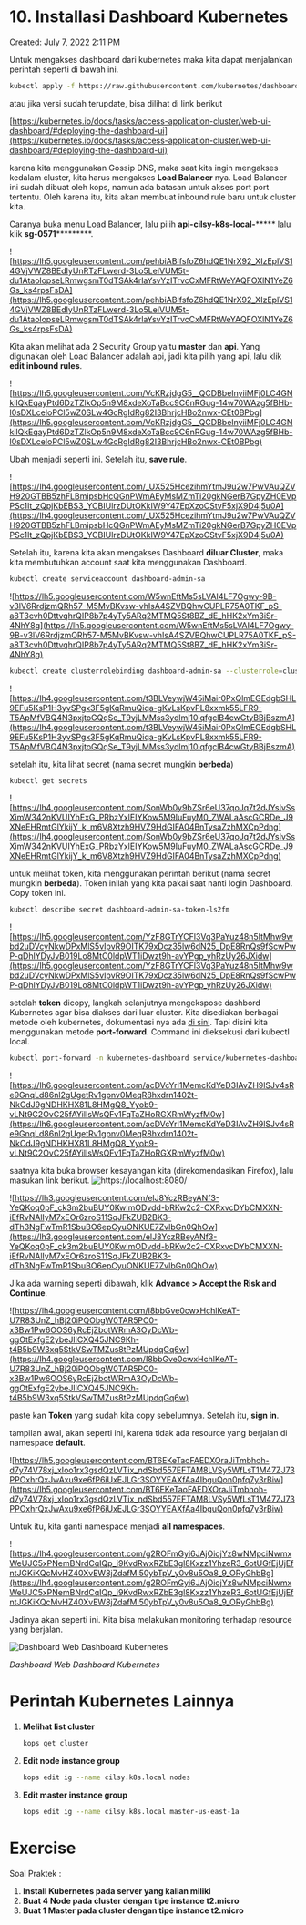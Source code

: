 # 10. Installasi Dashboard Kubernetes

Created: July 7, 2022 2:11 PM

Untuk mengakses dashboard dari kubernetes maka kita dapat menjalankan perintah seperti di bawah ini.

```bash
kubectl apply -f https://raw.githubusercontent.com/kubernetes/dashboard/v2.5.0/aio/deploy/recommended.yaml
```

atau jika versi sudah terupdate, bisa dilihat di link berikut

[https://kubernetes.io/docs/tasks/access-application-cluster/web-ui-dashboard/#deploying-the-dashboard-ui](https://kubernetes.io/docs/tasks/access-application-cluster/web-ui-dashboard/#deploying-the-dashboard-ui)

karena kita menggunakan Gossip DNS, maka saat kita ingin mengakses kedalam cluster, kita harus mengakses **Load Balancer** nya. Load Balancer ini sudah dibuat oleh kops, namun ada batasan untuk akses port port tertentu. Oleh karena itu, kita akan membuat inbound rule baru untuk cluster kita.

Caranya buka menu Load Balancer, lalu pilih **api-cilsy-k8s-local-******* lalu klik **sg-0571***********.

![https://lh5.googleusercontent.com/pehbiABIfsfoZ6hdQE1NrX92_XIzEplVS14GVjVWZ8BEdIyUnRTzFLwerd-3Lo5LeIVUM5t-du1AtaolopseLRmwgsmT0dTSAk4rlaYsvYzITrvcCxMFRtWeYAQFOXlN1YeZ6Gs_ks4rpsFsDA](https://lh5.googleusercontent.com/pehbiABIfsfoZ6hdQE1NrX92_XIzEplVS14GVjVWZ8BEdIyUnRTzFLwerd-3Lo5LeIVUM5t-du1AtaolopseLRmwgsmT0dTSAk4rlaYsvYzITrvcCxMFRtWeYAQFOXlN1YeZ6Gs_ks4rpsFsDA)

Kita akan melihat ada 2 Security Group yaitu **master** dan **api**. Yang digunakan oleh Load Balancer adalah api, jadi kita pilih yang api, lalu klik **edit inbound rules**.

![https://lh5.googleusercontent.com/VcKRzjdgG5__QCDBbeInyiiMFj0LC4GNkilQkEqayPtd6DzTZlkOp5n9M8xdeXoTaBcc9C6nRGug-14w70WAzg5fBHb-l0sDXLceIoPCl5wZ0SLw4GcRgIdRg82I3BhrjcHBo2nwx-CEt0BPbg](https://lh5.googleusercontent.com/VcKRzjdgG5__QCDBbeInyiiMFj0LC4GNkilQkEqayPtd6DzTZlkOp5n9M8xdeXoTaBcc9C6nRGug-14w70WAzg5fBHb-l0sDXLceIoPCl5wZ0SLw4GcRgIdRg82I3BhrjcHBo2nwx-CEt0BPbg)

Ubah menjadi seperti ini. Setelah itu, **save rule**.

![https://lh4.googleusercontent.com/_UX525HcezihmYtmJ9u2w7PwVAuQZVH920GTBB5zhFLBmipsbHcQGnPWmAEyMsMZmTi20gkNGerB7GpyZH0EVpPSc1It_zQpjKbEBS3_YCBIUlrzDUtOKkIW9Y47EpXzoCStvF5xjX9D4j5u0A](https://lh4.googleusercontent.com/_UX525HcezihmYtmJ9u2w7PwVAuQZVH920GTBB5zhFLBmipsbHcQGnPWmAEyMsMZmTi20gkNGerB7GpyZH0EVpPSc1It_zQpjKbEBS3_YCBIUlrzDUtOKkIW9Y47EpXzoCStvF5xjX9D4j5u0A)

Setelah itu, karena kita akan mengakses Dashboard **diluar Cluster**, maka kita membutuhkan account saat kita menggunakan Dashboard.

```bash
kubectl create serviceaccount dashboard-admin-sa
```

![https://lh5.googleusercontent.com/W5wnEftMs5sLVAI4LF7Ogwy-9B-v3lV6RrdjzmQRh57-M5MvBKvsw-vhIsA4SZVBQhwCUPLR75A0TKF_pS-a8T3cvh0DttvqhrQIP8b7p4yTy5ARq2MTMQ5St8BZ_dE_hHK2xYm3iSr-4NhY8g](https://lh5.googleusercontent.com/W5wnEftMs5sLVAI4LF7Ogwy-9B-v3lV6RrdjzmQRh57-M5MvBKvsw-vhIsA4SZVBQhwCUPLR75A0TKF_pS-a8T3cvh0DttvqhrQIP8b7p4yTy5ARq2MTMQ5St8BZ_dE_hHK2xYm3iSr-4NhY8g)

```bash
kubectl create clusterrolebinding dashboard-admin-sa --clusterrole=cluster-admin --serviceaccount=default:dashboard-admin-sa
```

![https://lh4.googleusercontent.com/t3BLVeywjW45iMair0PxQlmEGEdgbSHL9EFu5KsP1H3yvSPgx3F5gKqRmuQiqa-gKvLsKpvPL8xxmk55LFR9-T5ApMfVBQ4N3pxjtoGQqSe_T9yjLMMss3ydlmj10iqfgclB4cwGtyBBjBszmA](https://lh4.googleusercontent.com/t3BLVeywjW45iMair0PxQlmEGEdgbSHL9EFu5KsP1H3yvSPgx3F5gKqRmuQiqa-gKvLsKpvPL8xxmk55LFR9-T5ApMfVBQ4N3pxjtoGQqSe_T9yjLMMss3ydlmj10iqfgclB4cwGtyBBjBszmA)

setelah itu, kita lihat secret (nama secret mungkin **berbeda**)

```bash
kubectl get secrets
```

![https://lh4.googleusercontent.com/SonWb0y9bZSr6eU37qoJq7t2dJYsIvSsXimW342nKVUIYhExG_PRbzYxlEIYKow5M9IuFuyM0_ZWALaAscGCRDe_J9XNeEHRmtGlYkijY_k_m6V8Xtzh9HVZ9HdGIFA04BnTysaZzhMXCpPdng](https://lh4.googleusercontent.com/SonWb0y9bZSr6eU37qoJq7t2dJYsIvSsXimW342nKVUIYhExG_PRbzYxlEIYKow5M9IuFuyM0_ZWALaAscGCRDe_J9XNeEHRmtGlYkijY_k_m6V8Xtzh9HVZ9HdGIFA04BnTysaZzhMXCpPdng)

untuk melihat token, kita menggunakan perintah berikut (nama secret mungkin **berbeda**). Token inilah yang kita pakai saat nanti login Dashboard. Copy token ini.

```bash
kubectl describe secret dashboard-admin-sa-token-ls2fm
```

![https://lh5.googleusercontent.com/YzF8GTrYCFl3Vq3PaYuz48n5ItMhw9wbd2uDVcyNkwDPxMlS5vIpvR9OITK79xDcz35lw6dN25_DpE8RnQs9fScwPwP-qDhlYDyJvB019Lo8MtC0ldpWT1iDwzt9h-avYPgp_yhRzUy26JXidw](https://lh5.googleusercontent.com/YzF8GTrYCFl3Vq3PaYuz48n5ItMhw9wbd2uDVcyNkwDPxMlS5vIpvR9OITK79xDcz35lw6dN25_DpE8RnQs9fScwPwP-qDhlYDyJvB019Lo8MtC0ldpWT1iDwzt9h-avYPgp_yhRzUy26JXidw)

setelah **token** dicopy, langkah selanjutnya mengekspose dashbord Kubernetes agar bisa diakses dari luar cluster. Kita disediakan berbagai metode oleh kubernetes, dokumentasi nya ada [di sini](https://github.com/kubernetes/dashboard/tree/master/docs/user/accessing-dashboard). Tapi disini kita menggunakan metode **port-forward**. Command ini dieksekusi dari kubectl local.

```bash
kubectl port-forward -n kubernetes-dashboard service/kubernetes-dashboard 8080:443 --address 0.0.0.0
```

![https://lh6.googleusercontent.com/acDVcYrI1MemcKdYeD3IAvZH9lSJv4sRe9GnqLd86nl2gUgetRv1gpnv0MeqR8hxdrn1402t-NkCdJ9gNDHKHX81L8HMgQ8_Yyob9-vLNt9C2OvC25fAYiIlsWsQFv1FqTaZHoRGXRmWyzfM0w](https://lh6.googleusercontent.com/acDVcYrI1MemcKdYeD3IAvZH9lSJv4sRe9GnqLd86nl2gUgetRv1gpnv0MeqR8hxdrn1402t-NkCdJ9gNDHKHX81L8HMgQ8_Yyob9-vLNt9C2OvC25fAYiIlsWsQFv1FqTaZHoRGXRmWyzfM0w)

saatnya kita buka browser kesayangan kita (direkomendasikan Firefox), lalu masukan link berikut. ![https://localhost:8080/](https://54.84.18.114:8080/)

![https://lh3.googleusercontent.com/elJ8YczRBeyANf3-YeQKoq0pF_ck3m2buBUY0KwImODvdd-bRKw2c2-CXRxvcDYbCMXXN-iEfRvNAlIyM7xEOr6zroS11SqJFkZUB2BK3-dTh3NgFwTmR1SbuBO6epCyuONKUE7ZvlbGn0QhOw](https://lh3.googleusercontent.com/elJ8YczRBeyANf3-YeQKoq0pF_ck3m2buBUY0KwImODvdd-bRKw2c2-CXRxvcDYbCMXXN-iEfRvNAlIyM7xEOr6zroS11SqJFkZUB2BK3-dTh3NgFwTmR1SbuBO6epCyuONKUE7ZvlbGn0QhOw)

Jika ada warning seperti dibawah, klik **Advance > Accept the Risk and Continue**.

![https://lh4.googleusercontent.com/I8bbGve0cwxHchlKeAT-U7R83UnZ_hBj20iPQObgW0TAR5PC0-x3Bw1Pw6OOS6yRcEjZbotWRmA3OyDcWb-ggOtExfgE2ybeJlICXQ45JNC9Kh-t4B5b9W3xq5StkVSwTMZus8tPzMUpdqGq6w](https://lh4.googleusercontent.com/I8bbGve0cwxHchlKeAT-U7R83UnZ_hBj20iPQObgW0TAR5PC0-x3Bw1Pw6OOS6yRcEjZbotWRmA3OyDcWb-ggOtExfgE2ybeJlICXQ45JNC9Kh-t4B5b9W3xq5StkVSwTMZus8tPzMUpdqGq6w)

paste kan **Token** yang sudah kita copy sebelumnya. Setelah itu, **sign in**.

tampilan awal, akan seperti ini, karena tidak ada resource yang berjalan di namespace **default**.

![https://lh5.googleusercontent.com/BT6EKeTaoFAEDXOraJiTmbhoh-d7y74V78xj_xIoo1rx3gsdQzLVTix_ndSbd557EFTAM8LVSy5WfLsT1M47ZJ73PPOxhrQxJwAxu9xe6fP6iUxEJLGr3SOYYEAXfAa4IbguQon0pfq7y3rBiw](https://lh5.googleusercontent.com/BT6EKeTaoFAEDXOraJiTmbhoh-d7y74V78xj_xIoo1rx3gsdQzLVTix_ndSbd557EFTAM8LVSy5WfLsT1M47ZJ73PPOxhrQxJwAxu9xe6fP6iUxEJLGr3SOYYEAXfAa4IbguQon0pfq7y3rBiw)

Untuk itu, kita ganti namespace menjadi **all namespaces**.

![https://lh4.googleusercontent.com/g2ROFmGyi6JAjOiojYz8wNMpciNwmxWeUJC5xPNemBNrdCqIQp_i9KvdRwxRZbE3gl8Kxzz1YhzeR3_6otUGfEjUjEfntJGKiKQcMvHZ40XvEW8jZdafMl50ybTpV_y0v8u5Oa8_9_ORyGhbBg](https://lh4.googleusercontent.com/g2ROFmGyi6JAjOiojYz8wNMpciNwmxWeUJC5xPNemBNrdCqIQp_i9KvdRwxRZbE3gl8Kxzz1YhzeR3_6otUGfEjUjEfntJGKiKQcMvHZ40XvEW8jZdafMl50ybTpV_y0v8u5Oa8_9_ORyGhbBg)

Jadinya akan seperti ini. Kita bisa melakukan monitoring terhadap resource yang berjalan.

![*Dashboard Web Dashboard Kubernetes*](https://lh3.googleusercontent.com/FQvUzNPo9kGvhY5D1dsjhpNZcqnD5j8tRxgOsUactbz_lHzcWHfGWII_P1ZAmCQrW_B24Duv-WD03MboEOjntsx0Uu_NbYjwYFr3NbvRu-HL1ljQ8Q79TH4xeztBk_9fcgCIhw6r0anMTRDKhg)

*Dashboard Web Dashboard Kubernetes*

# **Perintah Kubernetes Lainnya**

1. **Melihat list cluster**
    
    ```bash
    kops get cluster
    ```
    
2. **Edit node instance group**
    
    ```bash
    kops edit ig --name cilsy.k8s.local nodes
    ```
    
3. **Edit master instance group**
    
    ```bash
    kops edit ig --name cilsy.k8s.local master-us-east-1a
    ```
    

# **Exercise**

Soal Praktek :

1. **Install Kubernetes pada server yang kalian miliki**
2. **Buat 4 Node pada cluster dengan tipe instance t2.micro**
3. **Buat 1 Master pada cluster dengan tipe instance t2.micro**